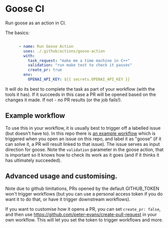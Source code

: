 # Goose CI

Run goose as an action in CI. 

The basics: 

```yaml

      - name: Run Goose Action
        uses: ./.github/actions/goose-action
        with:
          task_request: "make me a time machine in C++"
          validation: "run make test to check it passes"
          create_pr: true
        env:
          OPENAI_API_KEY: ${{ secrets.OPENAI_API_KEY }}

```

It will do its best to complete the task as part of your workflow (with the tools it has). If it succeeds in this case a PR will be opened based on the changes it made. If not - no PR results (or the job fails!).

## Example workflow

To use this in your workflow, it is usually best to trigger off a labelled issue (but doesn't have to).
In this repo there is [an example workflow](.github/workflows/goose-example-workflow.yml) which is triggered when you open an issue on this repo, and label it as "goose" (if it can solve it, a PR will result linked to that issue).
The issue serves as input direction for goose. Note the `validation` parameter in the goose action, that is important so it knows how to check its work as it goes (and if it thinks it has ultimately succeeded).

## Advanced usage and customising. 

Note due to github limitations, PRs opened by the default GITHUB_TOKEN won't trigger workflows (but you can use a personal access token if you do want it to do that, or have it trigger downstream workflows). 

If you want to customise how it opens a PR, you can set `create_pr: false`, and then use https://github.com/peter-evans/create-pull-request in your own workflow. This will let you set the token to trigger workflows and more.

